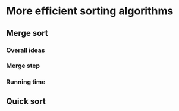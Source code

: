 # More efficient sorting algorithms

## Merge sort

### Overall ideas

### Merge step

### Running time

## Quick sort
